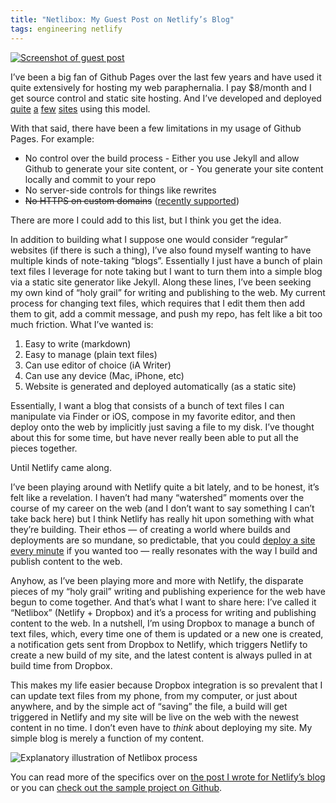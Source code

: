 ```yaml
---
title: "Netlibox: My Guest Post on Netlify’s Blog"
tags: engineering netlify
---
```


[![Screenshot of guest post](https://cdn.jim-nielsen.com/blog/2018/netlibox-post-screenshot.png)](https://www.netlify.com/blog/2018/10/15/combining-netlify-with-dropbox-for-a-one-click-publishing-process/)

I’ve been a big fan of Github Pages over the last few years and have used it quite extensively for hosting my web paraphernalia. I pay $8/month and I get source control and static site hosting. And I’ve developed and deployed [quite](http://www.iosicongallery.com) [a](http://jim-nielsen.com/) [few](http://jim-nielsen.com/sassme) [sites](http://jim-nielsen.com/teamcolors/) using this model.

With that said, there have been a few limitations in my usage of Github Pages. For example:

- No control over the build process - Either you use Jekyll and allow Github to generate your site content, or - You generate your site content locally and commit to your repo
- No server-side controls for things like rewrites
- ~~No HTTPS on custom domains~~ ([recently supported](https://blog.github.com/2018-05-01-github-pages-custom-domains-https/))

There are more I could add to this list, but I think you get the idea.

In addition to building what I suppose one would consider “regular” websites (if there is such a thing), I’ve also found myself wanting to have multiple kinds of note-taking “blogs”. Essentially I just have a bunch of plain text files I leverage for note taking but I want to turn them into a simple blog via a static site generator like Jekyll. Along these lines, I’ve been seeking my own kind of “holy grail” for writing and publishing to the web. My current process for changing text files, which requires that I edit them then add them to git, add a commit message, and push my repo, has felt like a bit too much friction. What I’ve wanted is:

1. Easy to write (markdown)
2. Easy to manage (plain text files)
3. Can use editor of choice (iA Writer)
4. Can use any device (Mac, iPhone, etc)
5. Website is generated and deployed automatically (as a static site)

Essentially, I want a blog that consists of a bunch of text files I can manipulate via Finder or iOS, compose in my favorite editor, and then deploy onto the web by implicitly just saving a file to my disk. I’ve thought about this for some time, but have never really been able to put all the pieces together.

Until Netlify came along.

I’ve been playing around with Netlify quite a bit lately, and to be honest, it’s felt like a revelation. I haven’t had many “watershed” moments over the course of my career on the web (and I don’t want to say something I can’t take back here) but I think Netlify has really hit upon something with what they’re building. Their ethos — of creating a world where builds and deployments are so mundane, so predictable, that you could [deploy a site every minute](https://www.netlify.com/blog/2018/08/02/exploring-the-potential-of-friction-free-deployments/) if you wanted too — really resonates with the way I build and publish content to the web.

Anyhow, as I’ve been playing more and more with Netlify, the disparate pieces of my “holy grail” writing and publishing experience for the web have begun to come together. And that’s what I want to share here: I’ve called it “Netlibox” (Netlify + Dropbox) and it’s a process for writing and publishing content to the web. In a nutshell, I’m using Dropbox to manage a bunch of text files, which, every time one of them is updated or a new one is created, a notification gets sent from Dropbox to Netlify, which triggers Netlify to create a new build of my site, and the latest content is always pulled in at build time from Dropbox.

This makes my life easier because Dropbox integration is so prevalent that I can update text files from my phone, from my computer, or just about anywhere, and by the simple act of “saving” the file, a build will get triggered in Netlify and my site will be live on the web with the newest content in no time. I don’t even have to _think_ about deploying my site. My simple blog is merely a function of my content.

![Explanatory illustration of Netlibox process](https://cdn.jim-nielsen.com/blog/2018/netlibox-explanation.png)

You can read more of the specifics over on [the post I wrote for Netlify’s blog](https://www.netlify.com/blog/2018/10/15/combining-netlify-with-dropbox-for-a-one-click-publishing-process/) or you can [check out the sample project on Github](https://github.com/jimniels/netlibox).
